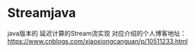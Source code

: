 # Streamjava
java版本的 延迟计算的Stream流实现
对应介绍的个人博客地址：https://www.cnblogs.com/xiaoxiongcanguan/p/10511233.html
